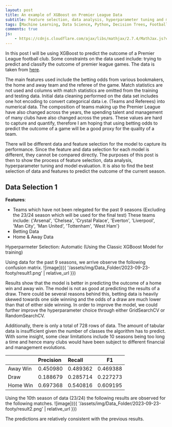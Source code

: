 ```yaml
---
layout: post
title: An example of XGBoost on Premier League Data
subtitle: Feature selection, data analysis, hyperparameter tuning and model evaluation
tags: [Machine Learning, Data Science, Python, Decision Trees, Football, Premier League]
comments: true
js:
    - https://cdnjs.cloudflare.com/ajax/libs/mathjax/2.7.4/MathJax.js?config=TeX-MML-AM_CHTML
---
```


In this post I will be using XGBoost to predict the outcome of a Premier League football club. Some constraints on the data
used include: trying to predict and classify the outcome of premier league games. The data is taken from 
[here](https://www.football-data.co.uk/).

The main features used include the betting odds from various bookmakers, the home and away team and the referee of the game.
Match statistics are not used and columns with match statistics are omitted from the training and testing data. Initial 
data cleaning performed on the data set includes one hot encoding to convert categorical data i.e. (Teams and Referees) 
into numerical data. The composition of teams making up the Premier League have also changed across the years, the spending
talent and management of many clubs have also changed across the years. These values are hard to capture and quantify, 
therefore I am hoping that using betting odds to predict the outcome of a game will be a good proxy for the quality of
a team. 

There will be different data and feature selection for the model to capture its performance. Since the feature and data
selection for each model is different, they cannot be compared directly. The purposes of this post is then to show the 
process of feature selection, data analysis, hyperparameter tuning and model evaluation. It is also to find the best 
selection of data and features to predict the outcome of the current season. 

Data Selection 1
--------------------------
__Features__:  
- Teams which have not been relegated for the past 9 seasons (Excluding the 23/24 season which will be used for
the final test) These teams include: {'Arsenal', 'Chelsea', 'Crystal Palace', 'Everton', 'Liverpool', 'Man City', 'Man United', 
'Tottenham', 'West Ham'}  
- Betting Data   
- Home & Away Data

Hyperparmeter Selection: Automatic (Using the Classic XGBoost Model for training) 

Using data for the past 9 seasons, we arrive observe the following confusion matrix.
![image]({{ '/assets/img/Data_Folder/2023-09-23-footy/result1.png' | relative_url }})

Results show that the model is better in predicting the outcome of a home win and away win. The model is not as good at
predicting the results of a draw. There could be several reasons behind this, betting data is heavily skewed towards one 
side winning and the odds of a draw are much lower than that of either side winning. In order to improve the model, we 
could further improve the hyperparameter choice through either GridSearchCV or RandomSearchCV.

Additionally, there is only a total of 728 rows of data. The amount of tabular data is insufficient given the number of 
classes the algorithm has to predict. With some insight, some clear limitations include 10 seasons being too long a time
and hence many clubs would have been subject to different financial and management evolutions. 

|          | Precision | Recall   | F1       |
|:---------|:----------|:---------|----------|
| Away Win | 0.450980  | 0.489362 | 0.469388 |
| Draw     | 0.188679  | 0.285714 | 0.227273 |
| Home Win | 0.697368  | 0.540816 | 0.609195 |

Using the 10th season of data (23/24) the following results are observed for the following matches.
![image]({{ '/assets/img/Data_Folder/2023-09-23-footy/result2.png' | relative_url }})

The predictions are relatively consistent with the previous results. 

